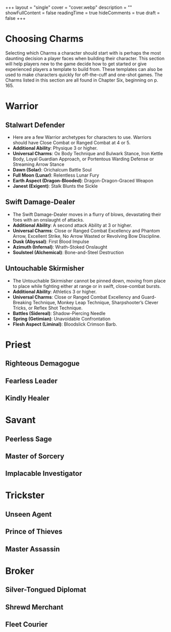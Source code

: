 +++
layout = "single"
cover = "cover.webp"
description = ""
showFullContent = false
readingTime = true
hideComments = true
draft = false
+++

# Choosing Charms

Selecting which Charms a character should start with is perhaps the most daunting decision a player faces when building their character. This section will help players new to the game decide how to get started or give experienced players a template to build from. These templates can also be used to make characters quickly for off-the-cuff and one-shot games. The Charms listed in this section are all found in Chapter Six, beginning on p. 165.

# Warrior

## Stalwart Defender

- Here are a few Warrior archetypes for characters to use. Warriors should have Close Combat or Ranged Combat at 4 or 5.
- **Additional Ability**: Physique 3 or higher.
- **Universal Charms**: Ox Body Technique and Bulwark Stance, Iron Kettle Body, Loyal Guardian Approach, or Portentous Warding Defense or Streaming Arrow Stance
- **Dawn (Solar)**: Orichalcum Battle Soul
- **Full Moon (Lunar)**: Relentless Lunar Fury
- **Earth Aspect (Dragon-Blooded)**: Dragon-Dragon-Graced Weapon
- **Janest (Exigent)**: Stalk Blunts the Sickle

## Swift Damage-Dealer

- The Swift Damage-Dealer moves in a flurry of blows, devastating their foes with an onslaught of attacks.
- **Additional Ability**: A second attack Ability at 3 or higher.
- **Universal Charms**: Close or Ranged Combat Excellency and Phantom Arrow, Excellent Strike, No Arrow Wasted or Revolving Bow Discipline.
- **Dusk (Abyssal)**: First Blood Impulse
- **Azimuth (Infernal)**: Wrath-Stoked Onslaught
- **Soulsteel (Alchemical)**: Bone-and-Steel Destruction
## Untouchable Skirmisher
- The Untouchable Skirmisher cannot be pinned down, moving from place to place while fighting either at range or in swift, close-combat bursts.
- **Additional Ability**: Athletics 3 or higher.
- **Universal Charms**: Close or Ranged Combat Excellency and Guard-Breaking Technique, Monkey Leap Technique, Sharpshooter’s Clever Tricks, or Reflex Shot Technique.
- **Battles (Sidereal)**: Shadow-Piercing Needle
- **Spring (Getimian)**: Unavoidable Confrontation
- **Flesh Aspect (Liminal)**: Bloodslick Crimson Barb.

# Priest

## Righteous Demagogue

## Fearless Leader

## Kindly Healer

# Savant

## Peerless Sage

## Master of Sorcery

## Implacable Investigator

# Trickster

## Unseen Agent

## Prince of Thieves

## Master Assassin

# Broker

## Silver-Tongued Diplomat

## Shrewd Merchant

## Fleet Courier

